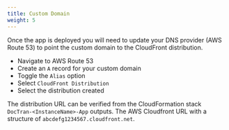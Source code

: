 ```yaml
---
title: Custom Domain
weight: 5
---
```


<!--
Copyright Amazon.com, Inc. or its affiliates. All Rights Reserved.
SPDX-License-Identifier: MIT-0
-->

Once the app is deployed you will need to update your DNS provider (AWS Route 53) to point the custom domain to the CloudFront distribution.

- Navigate to AWS Route 53
- Create an `A` record for your custom domain
- Toggle the `Alias` option
- Select `CloudFront Distribution`
- Select the distribution created

The distribution URL can be verified from the CloudFormation stack `DocTran-<InstanceName>-App` outputs. The AWS Cloudfront URL with a structure of `abcdefg1234567.cloudfront.net`.
